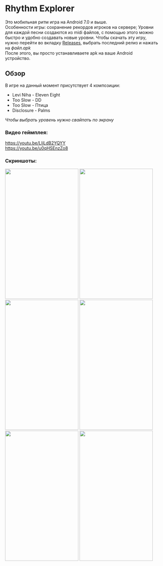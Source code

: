 # Rhythm Explorer
Это мобильная ритм игра на Android 7.0 и выше.<br/>
Особенности игры: сохранение рекордов игроков на сервере; Уровни для каждой песни создаются из midi файлов, с помощью этого можно быстро и удобно создавать новые уровни.
Чтобы скачать эту игру, нужно перейти во вкладку [Releases](https://github.com/Proofeek/RhythmGame/releases "Releases"), выбрать последний релиз и нажать на *файл.apk*<br/>
После этого, вы просто устанавливаете apk на ваше Android устройство.
## Обзор
В игре на данный момент присутствует 4 композиции:
* Levi Niha - Eleven Eight
* Too Slow - DD
* Too Slow - Птица
* Disclosure - Palms

*Чтобы выбрать уровень нужно свайпать по экрану*<br/>
### Видео геймплея:
https://youtu.be/LIjLdB2YQYY<br/>
https://youtu.be/u0qHSEnzZo8<br/>
### Скриншоты:
<img src="https://i.imgur.com/CO4r1zj.jpg" width="240" height="427">
<img src="https://i.imgur.com/vvCz6ac.jpg" width="240" height="427">
<img src="https://i.imgur.com/i4sCGMy.jpg" width="240" height="427">
<img src="https://i.imgur.com/RdcYP8l.jpg" width="240" height="427">
<img src="https://i.imgur.com/oJ4oFfK.jpg" width="240" height="427">
<img src="https://i.imgur.com/ytcLzmz.jpg" width="240" height="427">
